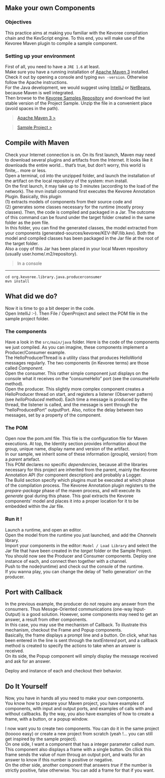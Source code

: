 Make your own Components
---------------

### Objectives
This practice aims at making you familiar with the Kevoree compilation chain and the KevScript engine. To this end, you will make use of the Kevoree Maven plugin to compile a sample component.

### Setting up your environment
First of all, you need to have a `JRE 1.6` at least.    
Make sure you have a running installation of [Apache Maven 3](http://maven.apache.org/download.cgi) installed. Check it out by opening a console and typing `mvn -version`. Otherwise follow the Apache instructions.    
For the Java development, we would suggest using [IntelliJ](http://www.jetbrains.com/idea/download/index.html) or [NetBeans](https://netbeans.org/downloads/index.html), because Maven is well integrated.       
Then browse to the [Kevoree Samples Repository](https://github.com/kevoree/kevoree-samples/releases "Title") and download the last stable version of the Project Sample. Unzip the file in a convenient place (avoid spaces in the path). 

> [Apache Maven 3 >](http://maven.apache.org/download.cgi)    

> [Sample Project >](https://github.com/kevoree/kevoree-samples/releases)

Compile with Maven
---------------

Check your Internet connection is on. On its first launch, Maven may need to download several plugins and artifacts from the Internet. It looks like it downloads the entire world... that’s true, but don’t worry, this world is finite,.. more or less.   
Open a terminal, cd into the unzipped folder, and launch the installation of the artifact on the local repository of the system: mvn install.    
On the first launch, it may take up to 3 minutes (according to the load of the network). The mvn install command first executes the Kevoree Annotation Plugin. Basically, this plugin    
(1) extracts models of components from their source code and    
(2) generates some classes necessary for the runtime (mostly proxy classes). Then, the code is compiled and packaged in a Jar.
The outcome of this command can be found under the target folder created in the same folder as the pom file.   
In this folder, you can find the generated classes, the model extracted from your components (generated-sources/kevoree/KEV-INF/lib.kev). Both the model and compiled classes has been packaged in the Jar file at the root of the target folder.   
Also a copy of this Jar has been placed in your local Maven repository (usually user.home/.m2/repository).

>In a console   
***************
```
cd org.kevoree.library.java.producerconsumer
mvn install
```


What did we do?
---------------

Now it is time to go a bit deeper in the code.   
Open IntelliJ :-). Then File / OpenProject and select the POM file in the sample project folder.

### The components

Have a look in the `src/main/java` folder. Here is the code of the components we just compiled. As you can imagine, these components implement a Producer/Consumer example.   
The HelloProducerThread is a utility class that produces HelloWorld messages regularly. The two components (in Kevoree terms) are those called *Component*.   
Open the consumer. This rather simple component just displays on the console what it receives on the ”consumeHello” port (see the *consumeHello* method).   
Open the producer. This slightly more complex component creates a HelloProducer thread on start, and registers a listener (Observer pattern) (see *helloProduced* method). Each time a message is produced by the thread, the listener is called, and the message is sent through the ”helloProducedPort” outputPort. Also, notice the delay between two messages, set by a property of the component.

### The POM

Open now the pom.xml file. This file is the configuration file for Maven executions.
At top, the Identity section provides information about the group, unique name, display name and version of the artifact.   
In our sample, we inherit some of these information (groupId, version) from a *parent* artefact.    
This POM declares no specific *dependencies*, because all the libraries necessary for this project are inherited from the parent, mainly the Kevoree Annotation API (for component description) and probably a Logger.   
The Build section specify which plugins must be executed at which phase of the compilation process. The Kevoree Annotation plugin registers to the *prepare-package* phase of the maven process, and will execute its *generate* goal during this phase. This goal extracts the Kevoree components’ model and places it into a proper location for it to be embedded within the Jar file.


### Run it !
Launch a runtime, and open an editor.   
Open the model from the runtime you just launched, and add the *Channels* library.   
Import your components in the editor: `Model / Load Library` and select the Jar file that have been created in the *target* folder or the Sample Project.   
You should now see the Producer and Consumer components. Deploy one instance of each, and connect then together with a channel.   
Push to the node(runtime) and check out the console of the runtime.   
If you wanna play, you can change the delay of 'hello generation' on the producer.



Port with Callback
---------------

In the previous example, the producer do not require any answer from the consumers. Thus Messge-Oriented communications (one-way Input-Output) is a good solution. However, some components may need to get an answer, a result from other components.    
In this case, you may use the mechanism of Callback. To illustrate this mechanism, checkout the Frame and Popup components.    
Basically, the frame displays a prompt line and a button. On click, what has been entered in the line is sent through the *textEntered* port, and a callback method is created to specify the actions to take when an answer is received.   
On its side, the Popup component will simply display the message received and ask for an answer.    

Deploy and instance of each and checkout their behavior.



Do It Yourself
---------------

Now, you have in hands all you need to make your own components.   
You know how to prepare your Maven project, you have examples of components, with input and output ports, and examples of calls with and without callbacks. By the way, you also have examples of how to create a frame, with a button, or a popup window.   

I now want you to create two components. You can do it in the same project (tooooo easy) or create a new project from scratch (yeah !... you can still get inspired by the sample project).    
On one side, I want a component that has a integer parameter called *num*. This component also displays a frame with a single button. On cllick this frame sends the value of *num* throug an output port, and waits for an answer to know if this number is positive or negative.    
On the other side, another component that answers *true* if the number is strictly positive, false otherwise. You can add a frame for that if you want.
